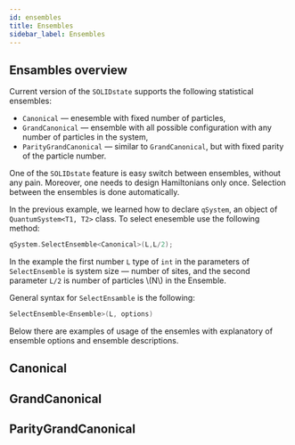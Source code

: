 ```yaml
---
id: ensembles
title: Ensembles
sidebar_label: Ensembles
---
```


## Ensambles overview

Current version of the `SOLIDstate` supports the following statistical ensembles:
* `Canonical` ― enesemble with fixed number of particles,
* `GrandCanonical` ― ensemble with all possible configuration with any number of particles in the system,
* `ParityGrandCanonical` ― similar to `GrandCanonical`, but with fixed parity of the particle number.

One of the `SOLIDstate` feature is easy switch between ensembles, without any pain.
Moreover, one needs to design Hamiltonians only once. 
Selection between the ensembles is done automatically.

In the previous example, we learned how to declare `qSystem`, an object of `QuantumSystem<T1, T2>` class.
To select enesemble use the following method:
```c++
qSystem.SelectEnsemble<Canonical>(L,L/2);
```
In the example the first number `L` type of `int` in the parameters of `SelectEnsemble` is system size ― number of sites, and the second parameter `L/2` is number of particles \\(N\\) in the Ensemble.

General syntax for `SelectEnsamble` is the following:
```c++
SelectEnsemble<Ensemble>(L, options)
```
Below there are examples of usage of the ensemles with explanatory of ensemble options and ensemble descriptions.


## Canonical



## GrandCanonical

## ParityGrandCanonical
